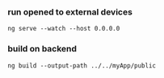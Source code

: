### run opened to external devices
```
ng serve --watch --host 0.0.0.0
```

### build on backend
```
ng build --output-path ../../myApp/public
```
